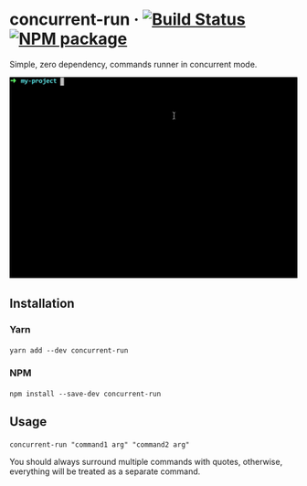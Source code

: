 # concurrent-run &middot; [![Build Status](https://svipben.visualstudio.com/svipben/_apis/build/status/concurrent-run?branchName=master)](https://svipben.visualstudio.com/svipben/_build/latest?definitionId=2&branchName=master) [![NPM package](https://img.shields.io/npm/v/concurrent-run.svg)](https://www.npmjs.com/package/concurrent-run)

Simple, zero dependency, commands runner in concurrent mode.

![Demo](./demo.gif)

## Installation

### Yarn

`yarn add --dev concurrent-run`

### NPM

`npm install --save-dev concurrent-run`

## Usage

`concurrent-run "command1 arg" "command2 arg"`

You should always surround multiple commands with quotes, otherwise, everything will be treated as a separate command.
